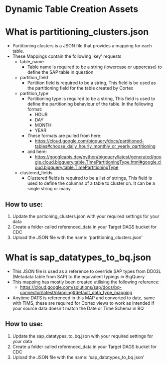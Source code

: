 # Dynamic Table Creation Assets

# What is partitioning_clusters.json

- Partitioning clusters is a JSON file that provides a mapping for each table.
- These Mappings contain the following 'key' requests
    - table_name
        - Table name is required to be a string (lowercase or uppercase) to define the SAP table in question
    - partition_field
        - Partition field is required to be a string, This field is be used as the partitioning field for the table created by Cortex
    - partition_type
        - Partitioning type is required to be a string, This field is used to define the partitioning behaviour of the table. In the following format:
            - HOUR
            - DAY
            - MONTH
            - YEAR
        - These formats are pulled from here:
            - https://cloud.google.com/bigquery/docs/partitioned-tables#choose_daily_hourly_monthly_or_yearly_partitioning
        - and here:
            - https://googleapis.dev/python/bigquery/latest/generated/google.cloud.bigquery.table.TimePartitioningType.html#google.cloud.bigquery.table.TimePartitioningType
    - clustered_fields
        - Clustered fields is required to be a list of strings, This field is used to define the columns of a table to cluster on. It can be a single string or many.

## How to use:

1. Update the partioning_clusters.json with your required settings for your data
2. Create a folder called referenced_data in your Target DAGS bucket for CDC
3. Upload the JSON file with the name: 'partitioning_clusters.json'


# What is sap_datatypes_to_bq.json
- This JSON file is used as a reference to override SAP types from DD03L (Metadata table from SAP) to the equivalent typings in BigQuery
- This mapping has mostly been created utilising the following reference:
    - https://cloud.google.com/solutions/sap/docs/bq-connector/latest/planning#default_data_type_mapping
- Anytime DATS is referenced in this MAP and converted to date, same with TIMS, these are required for Cortex views to work as intended if your source data doesn't match the Date or Time Schema in BQ

## How to use:

1. Update the sap_datatypes_to_bq.json with your required settings for your data
2. Create a folder called referenced_data in your Target DAGS bucket for CDC
3. Upload the JSON file with the name: 'sap_datatypes_to_bq.json'